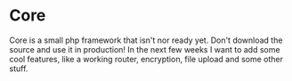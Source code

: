 Core
====
Core is a small php framework that isn't nor ready yet. Don't download the source and use it in production!
In the next few weeks I want to add some cool features, like a working router, encryption, file upload and some other stuff.
